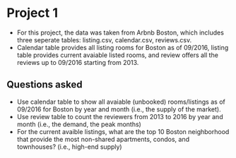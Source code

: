 # Project 1
  - For this project, the data was taken from Arbnb Boston, which includes three seperate tables: listing.csv, calendar.csv, reviews.csv.
  - Calendar table provides all listing rooms for Boston as of 09/2016, listing table provides current avaiable listed rooms, and review offers all the reviews up to 09/2016 starting from 2013.

## Questions asked
  - Use calendar table to show all avaiable (unbooked) rooms/listings as of 09/2016 for Boston by year and month (i.e., the supply of the market).
  - Use review table to count the reviewers from 2013 to 2016 by year and month (i.e., the demand, the peak months)
  - For the current avaible listings, what are the top 10 Boston neighborhood that provide the most non-shared apartments, condos, and townhouses? (i.e., high-end supply)
